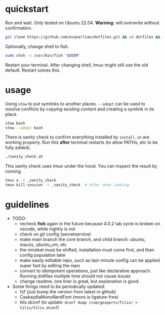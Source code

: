 # quickstart
Run and wait. Only tested on Ubuntu 22.04. **Warning:** will overwrite without confirmation.
```bash
git clone https://github.com/evanarlian/dotfiles.git && cd dotfiles && sudo apt update && ./install.sh
```
Optionally, change shell to fish.
```bash
sudo chsh -s /usr/bin/fish "$USER"
```
Restart your terminal. After changing shell, tmux might still use the old default. Restart solves this.

# usage
Using `stow` to put symlinks to another places. `--adopt` can be used to resolve conflicts by copying existing content and creating a symlink in its place.
```bash
stow bash  
stow --adopt bash
```
There is sanity check to confirm everything installed by `install.sh` are working properly. Run this **after** terminal restarts (to allow PATHs, etc to be fully added).
```bash
./sanity_check.sh
```
This sanity check uses tmux under the hood. You can inspect the result by running
```bash
tmux a -t _sanity_check
tmux kill-session -t _sanity_check  # after done looking
```

# guidelines
* TODO:
  * recheck **fish** again in the future because 4.0.2 tab cycle is broken on vscode, while nightly is not
  * check on git config (secretservice)
  * make main branch the core branch, and child branch: ubuntu, macos, ubuntu_vm, etc
  * the mindset must be shifted, installation must come first, and then config population later
  * make easily editable repo, such as last-minute config can be applied super fast by editing the repo
  * convert to idempotent operations, just like declarative approach. Running dotfiles multiple time should not cause issues
  * change readme, one liner is great, but explanation is good.
* Some things need to be periodically updated:
    * fzf (just bump the version from latest in github)
    * CaskaydiaMonoNerdFont (mono is ligature-free)
    * tilix.dconf (to update: `dconf dump /com/gexperts/Tilix/ > tilix/tilix.dconf`)
